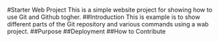 #Starter Web Project
This is a simple website project for
showing how to use Git and Github togher.
##Introduction
This is example is to show different parts
of the Git repository and various commands
using a wab project.
##Purpose
##Deployment
##How to Contribute
